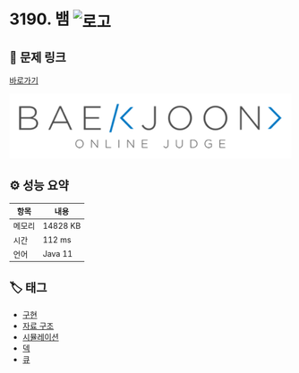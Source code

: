 # 3190. 뱀 <img src="https://d2gd6pc034wcta.cloudfront.net/tier/12.svg" alt="로고" height="32" style="vertical-align: middle;" />

## 🔗 문제 링크

[바로가기](https://www.acmicpc.net/problem/3190)

![백준 로고](../../images/boj.png)

## ⚙️ 성능 요약

| 항목   | 내용     |
| ------ | -------- |
| 메모리 | 14828 KB |
| 시간   | 112 ms   |
| 언어   | Java 11  |

## 🏷️ 태그

- [구현](https://www.acmicpc.net/problemset?sort=ac_desc&algo=102)
- [자료 구조](https://www.acmicpc.net/problemset?sort=ac_desc&algo=175)
- [시뮬레이션](https://www.acmicpc.net/problemset?sort=ac_desc&algo=141)
- [덱](https://www.acmicpc.net/problemset?sort=ac_desc&algo=73)
- [큐](https://www.acmicpc.net/problemset?sort=ac_desc&algo=72)
